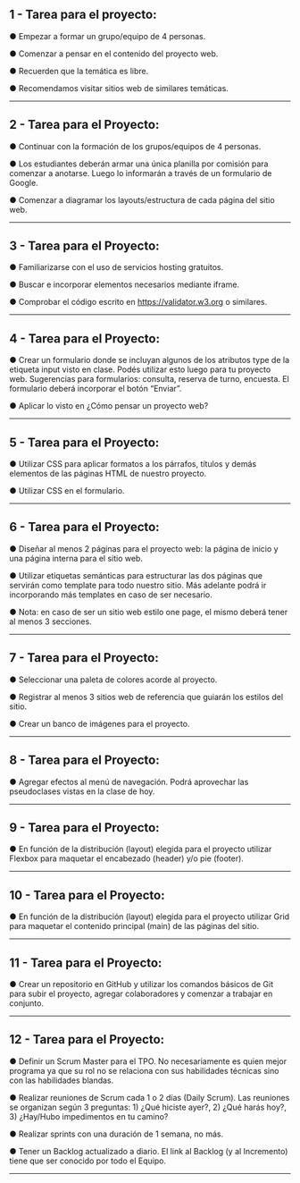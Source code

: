 ## 1 - Tarea para el proyecto:

● Empezar a formar un grupo/equipo de 4 personas.

● Comenzar a pensar en el contenido del proyecto web.

● Recuerden que la temática es libre.

● Recomendamos visitar sitios web de similares temáticas.

---

## 2 - Tarea para el Proyecto:

● Continuar con la formación de los grupos/equipos de 4 personas.

● Los estudiantes deberán armar una única planilla por comisión para comenzar a anotarse. Luego lo informarán a través de un formulario de Google.

● Comenzar a diagramar los layouts/estructura de cada página del sitio web.

---

## 3 - Tarea para el Proyecto:

● Familiarizarse con el uso de servicios hosting gratuitos.

● Buscar e incorporar elementos necesarios mediante iframe.

● Comprobar el código escrito en https://validator.w3.org o similares.

---

## 4 - Tarea para el Proyecto:

● Crear un formulario donde se incluyan algunos de los atributos type de la etiqueta input visto en clase. Podés utilizar esto luego para tu proyecto web. Sugerencias para formularios: consulta, reserva de turno, encuesta. El formulario deberá incorporar el botón “Enviar”.

● Aplicar lo visto en ¿Cómo pensar un proyecto web?

---

## 5 - Tarea para el Proyecto:

● Utilizar CSS para aplicar formatos a los párrafos, títulos y demás elementos de las páginas HTML de nuestro proyecto.

● Utilizar CSS en el formulario.

---

## 6 - Tarea para el Proyecto:

● Diseñar al menos 2 páginas para el proyecto web: la página de inicio y una página interna para el sitio web.

● Utilizar etiquetas semánticas para estructurar las dos páginas que servirán como template para todo nuestro sitio. Más adelante podrá ir incorporando más templates en caso de ser necesario.

● Nota: en caso de ser un sitio web estilo one page, el mismo deberá tener al menos 3 secciones.

---

## 7 - Tarea para el Proyecto:

● Seleccionar una paleta de colores acorde al proyecto.

● Registrar al menos 3 sitios web de referencia que guiarán los estilos del sitio.

● Crear un banco de imágenes para el proyecto.

---

## 8 - Tarea para el Proyecto:

● Agregar efectos al menú de navegación. Podrá aprovechar las pseudoclases vistas en la clase de hoy.

---

## 9 - Tarea para el Proyecto:

● En función de la distribución (layout) elegida para el proyecto utilizar Flexbox para maquetar el encabezado (header) y/o pie (footer).

---

## 10 - Tarea para el Proyecto:

● En función de la distribución (layout) elegida para el proyecto utilizar Grid para maquetar el contenido principal (main) de las páginas del sitio.

---

## 11 - Tarea para el Proyecto:

● Crear un repositorio en GitHub y utilizar los comandos básicos de Git para subir el proyecto, agregar colaboradores y comenzar a
trabajar en conjunto.

---

## 12 - Tarea para el Proyecto:

● Definir un Scrum Master para el TPO. No necesariamente es quien
mejor programa ya que su rol no se relaciona con sus habilidades
técnicas sino con las habilidades blandas.

● Realizar reuniones de Scrum cada 1 o 2 días (Daily Scrum). Las
reuniones se organizan según 3 preguntas: 1) ¿Qué hiciste ayer?, 2)
¿Qué harás hoy?, 3) ¿Hay/Hubo impedimentos en tu camino?

● Realizar sprints con una duración de 1 semana, no más.

● Tener un Backlog actualizado a diario. El link al Backlog (y al
Incremento) tiene que ser conocido por todo el Equipo.

---
